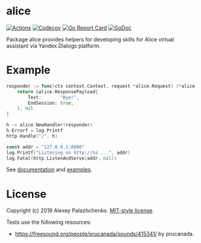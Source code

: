 # alice

[![Actions](https://img.shields.io/badge/tested%20with-actions-success.svg?logo=github)](https://github.com/AlekSi/alice/actions)
[![Codecov](https://codecov.io/gh/AlekSi/alice/branch/master/graph/badge.svg)](https://codecov.io/gh/AlekSi/alice)
[![Go Report Card](https://goreportcard.com/badge/github.com/AlekSi/alice)](https://goreportcard.com/report/github.com/AlekSi/alice)
[![GoDoc](https://godoc.org/github.com/AlekSi/alice?status.svg)](https://godoc.org/github.com/AlekSi/alice)

Package alice provides helpers for developing skills for Alice virtual assistant
via Yandex.Dialogs platform.

# Example

```go
responder := func(ctx context.Context, request *alice.Request) (*alice.ResponsePayload, error) {
    return &alice.ResponsePayload{
        Text:       "Bye!",
        EndSession: true,
    }, nil
}

h := alice.NewHandler(responder)
h.Errorf = log.Printf
http.Handle("/", h)

const addr = "127.0.0.1:8080"
log.Printf("Listening on http://%s ...", addr)
log.Fatal(http.ListenAndServe(addr, nil))
```

See [documentation](https://godoc.org/github.com/AlekSi/alice) and [examples](examples).

# License

Copyright (c) 2019 Alexey Palazhchenko. [MIT-style license](LICENSE).

Tests use the following resources:
* https://freesound.org/people/prucanada/sounds/415341/ by prucanada.
